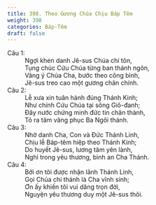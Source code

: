 ```yaml
---
title: 398. Theo Gương Chúa Chịu Báp Têm
weight: 398
categories: Báp-Têm
draft: false
---
```

<dl><dt>Câu 1:</dt><dd data-verse="1">Ngợi khen danh Jê-sus Chúa chí tôn, <br/>Tụng chúc Cứu Chúa từng ban thánh ngôn, <br/>Vâng ý Chúa Cha, bước theo công bình, <br/>Jê-sus treo cao một gương chân chính. </dd><dt>Câu 2:</dt><dd data-verse="2">Lễ xưa xin tuân hành đúng Thánh Kinh; <br/>Như chính Cứu Chúa tại sông Giô-đanh; <br/>Đây nước chứng minh đức tin chân thành, <br/>Tỏ ra tâm vâng phục Ba Ngôi thánh. </dd><dt>Câu 3:</dt><dd data-verse="3">Nhờ danh Cha, Con và Đức Thánh Linh, <br/>Chịu lễ Báp-têm hiệp theo Thánh Kinh; <br/>Do huyết Jê-sus, lương tâm yên lành, <br/>Nghỉ trong yêu thương, bình an Cha Thánh. </dd><dt>Câu 4:</dt><dd data-verse="4">Bởi ơn tôi được nhận lãnh Thánh Linh, <br/>Gọi Chúa chí thánh là Cha vĩnh sinh; <br/>Ơn ấy khiến tôi vui dâng trọn đời, <br/>Nguyện yêu thương duy một Jê-sus thôi. </dd></dl>